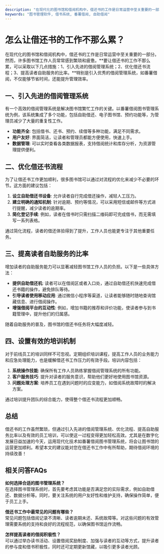 ```yaml
---
description: "在现代化的图书馆和借阅机构中，借还书的工作是日常运营中至关重要的一部分。然而，许多图书馆工作人员常常感到繁琐和疲惫。**要让借还书的工作不那么累，可以采取以下几点措施：1、引入先进的借阅管理系统；2、优化借还书流程；3、提高读者自助服务的比率。**特别是引入优秀的借阅管理系统，如番薯借阅，不仅能够节省时间，还能提升管理效率。"
keywords: "图书管理软件, 借书系统, 番薯借阅, 自助借阅"
---
```

# 怎么让借还书的工作不那么累？

在现代化的图书馆和借阅机构中，借还书的工作是日常运营中至关重要的一部分。然而，许多图书馆工作人员常常感到繁琐和疲惫。**要让借还书的工作不那么累，可以采取以下几点措施：1、引入先进的借阅管理系统；2、优化借还书流程；3、提高读者自助服务的比率。**特别是引入优秀的借阅管理系统，如番薯借阅，不仅能够节省时间，还能提升管理效率。

## 一、引入先进的借阅管理系统

有一个高效的借阅管理系统是解决图书馆繁忙工作的关键。以番薯借阅图书管理系统为例，该系统集成了多个功能，包括自助借还、电子图书馆、预约功能等，为管理员减少了大量的重复性工作。

- **功能齐全**: 包括借书、还书、预约、续借等多种功能，满足不同需求。
- **用户友好**: 界面简洁，让读者和管理员都能方便使用，快速上手。
- **数据管理**: 可以实时查看各类数据报表，支持借阅统计和库存分析，为资源管理提供便利。

## 二、优化借还书流程

为了让借还书工作更加顺利，很多图书馆可以通过对流程的优化来减少不必要的环节。这方面的建议包括：

1. **设立自助借还书设备**: 允许读者自行完成借还操作，减轻人工压力。
2. **建立明确的通知机制**: 针对逾期、预约等情况，可以采用短信或邮件等方式进行提醒，减少读者的逾期率。
3. **简化登记手续**: 例如，读者在借书时只需扫描二维码即可完成借书，而无需填写一系列表格。

通过简化流程，读者的借还体验得到了提升，工作人员也能更专注于其他重要任务。

## 三、提高读者自助服务的比率

增加读者的自助服务能力可以显著减轻图书馆工作人员的负担。以下是一些具体方法：

- **提供自助借还机**: 读者可以在借阅区或者入口处，通过自助借还机快速完成借还书籍的操作，避免排队等待。
- **引导读者使用移动应用**: 通过微信小程序等渠道，让读者能够随时随地查询馆藏信息、进行借阅操作。
- **增强借阅平台的互动性**: 例如，增加书籍的推荐和评价功能，使读者参与到书籍管理中，提升他们的归属感。

随着自助服务的普及，图书馆的借还书任务将大幅度减轻。

## 四、设置有效的培训机制

对于前线员工的培训同样不可忽视。定期组织培训课程，提高工作人员的业务能力和应急处理能力，也是缓解借还书工作压力的有效手段。培训内容包括：

1. **系统操作技能**: 确保所有工作人员熟练掌握借阅管理系统的所有功能。
2. **客户服务技巧**: 提升对读者的服务意识，帮助他们更好地使用图书馆资源。
3. **问题处理方案**: 培养员工在遇到问题时的应变能力，如借阅系统故障时的解决方案。

通过培训提升团队的综合能力，使得整个借还书流程更加顺畅。

## 总结

借还书的工作虽然繁琐，但通过引入先进的借阅管理系统、优化流程、提高自助服务比率以及有效的员工培训，可以使这一过程变得更加轻松高效。尤其是在数字化发展日益加速的今天，运用现代化技术如番薯借阅图书管理系统，将会让图书馆的运营更加顺利。希望本文的建议能对您在借还书工作中有所帮助，期待借阅环境的持续改善！ 

## 相关问答FAQs

**如何选择合适的图书管理系统？**  
在选择图书管理系统时，首先要考虑其功能是否满足您的实际需求，例如自助借还、数据分析等。同时，要关注系统的用户友好性和维护支持，确保操作简单，便于员工上手。

**借还书工作中最常见的问题有哪些？**  
常见问题包括借阅记录不清晰、读者逾期未还、系统故障等。对这些问题的有效管理需要系统的支持和良好的流程规范，以确保图书馆运作流畅。

**怎样提高读者的借阅积极性？**  
可以通过举办读书活动、设置借阅奖励制度、加强与读者的互动等方式，提升读者的参与度和借书积极性，同时还可定期更新馆藏，以吸引更多读者光顾。
